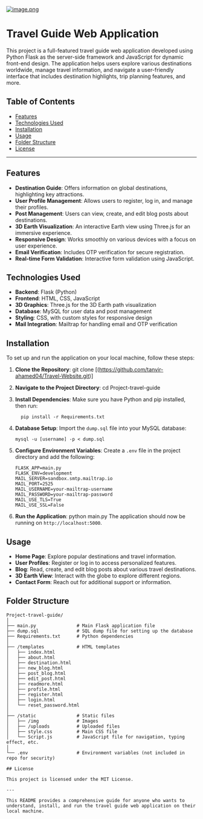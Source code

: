 [![image.png](https://i.postimg.cc/mgR07Fsx/image.png)](https://postimg.cc/MvPPSHHt)

# Travel Guide Web Application

This project is a full-featured travel guide web application developed using Python Flask as the server-side framework and JavaScript for dynamic front-end design. The application helps users explore various destinations worldwide, manage travel information, and navigate a user-friendly interface that includes destination highlights, trip planning features, and more.

## Table of Contents

- [Features](#features)
- [Technologies Used](#technologies-used)
- [Installation](#installation)
- [Usage](#usage)
- [Folder Structure](#folder-structure)
- [License](#license)

---

## Features

- **Destination Guide**: Offers information on global destinations, highlighting key attractions.
- **User Profile Management**: Allows users to register, log in, and manage their profiles.
- **Post Management**: Users can view, create, and edit blog posts about destinations.
- **3D Earth Visualization**: An interactive Earth view using Three.js for an immersive experience.
- **Responsive Design**: Works smoothly on various devices with a focus on user experience.
- **Email Verification**: Includes OTP verification for secure registration.
- **Real-time Form Validation**: Interactive form validation using JavaScript.

## Technologies Used

- **Backend**: Flask (Python)
- **Frontend**: HTML, CSS, JavaScript
- **3D Graphics**: Three.js for the 3D Earth path visualization
- **Database**: MySQL for user data and post management
- **Styling**: CSS, with custom styles for responsive design
- **Mail Integration**: Mailtrap for handling email and OTP verification

## Installation

To set up and run the application on your local machine, follow these steps:

1. **Clone the Repository**:
   git clone [(https://github.com/tanvir-ahamed04/Travel-Website.git)]

2. **Navigate to the Project Directory**:
   cd Project-travel-guide

3. **Install Dependencies**:
   Make sure you have Python and pip installed, then run:

         pip install -r Requirements.txt

4. **Database Setup**:
   Import the `dump.sql` file into your MySQL database:
   ```
   mysql -u [username] -p < dump.sql
   ```

5. **Configure Environment Variables**:
   Create a `.env` file in the project directory and add the following:
   ```
   FLASK_APP=main.py
   FLASK_ENV=development
   MAIL_SERVER=sandbox.smtp.mailtrap.io
   MAIL_PORT=2525
   MAIL_USERNAME=your-mailtrap-username
   MAIL_PASSWORD=your-mailtrap-password
   MAIL_USE_TLS=True
   MAIL_USE_SSL=False
   ```

6. **Run the Application**:
                 python main.py
   The application should now be running on `http://localhost:5000`.

## Usage

- **Home Page**: Explore popular destinations and travel information.
- **User Profiles**: Register or log in to access personalized features.
- **Blog**: Read, create, and edit blog posts about various travel destinations.
- **3D Earth View**: Interact with the globe to explore different regions.
- **Contact Form**: Reach out for additional support or information.

## Folder Structure

```
Project-travel-guide/
│
├── main.py               # Main Flask application file
├── dump.sql              # SQL dump file for setting up the database
├── Requirements.txt      # Python dependencies
│
├── /templates            # HTML templates
│   ├── index.html
│   ├── about.html
│   ├── destination.html
│   ├── new_blog.html
│   ├── post_blog.html
│   ├── edit_post.html
│   ├── readmore.html
│   ├── profile.html
│   ├── register.html
│   ├── login.html
│   └── reset_password.html
│
├── /static               # Static files
│   ├── /img              # Images
│   ├── /uploads          # Uploaded files
│   ├── style.css         # Main CSS file
│   └── Script.js         # JavaScript file for navigation, typing effect, etc.
│
└── .env                  # Environment variables (not included in repo for security)

## License

This project is licensed under the MIT License.

---

This README provides a comprehensive guide for anyone who wants to understand, install, and run the travel guide web application on their local machine.
